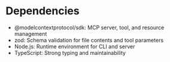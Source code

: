 # Dependencies

- @modelcontextprotocol/sdk: MCP server, tool, and resource management
- zod: Schema validation for file contents and tool parameters
- Node.js: Runtime environment for CLI and server
- TypeScript: Strong typing and maintainability
